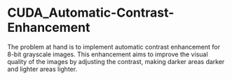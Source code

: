 # CUDA_Automatic-Contrast-Enhancement
The problem at hand is to implement automatic contrast enhancement for 8-bit grayscale images. 
This enhancement aims to improve the visual quality of the images by adjusting the contrast, 
making darker areas darker and lighter areas lighter.
